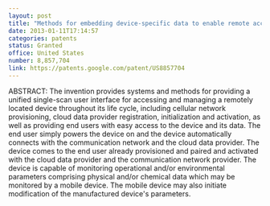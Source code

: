 ```yaml
---
layout: post
title: "Methods for embedding device-specific data to enable remote access to real time device data"
date: 2013-01-11T17:14:57
categories: patents
status: Granted
office: United States
number: 8,857,704 
link: https://patents.google.com/patent/US8857704
---
```


ABSTRACT: The invention provides systems and methods for providing a unified single-scan user interface for accessing and managing a remotely located device throughout its life cycle, including cellular network provisioning, cloud data provider registration, initialization and activation, as well as providing end users with easy access to the device and its data. The end user simply powers the device on and the device automatically connects with the communication network and the cloud data provider. The device comes to the end user already provisioned and paired and activated with the cloud data provider and the communication network provider. The device is capable of monitoring operational and/or environmental parameters comprising physical and/or chemical data which may be monitored by a mobile device. The mobile device may also initiate modification of the manufactured device's parameters.

